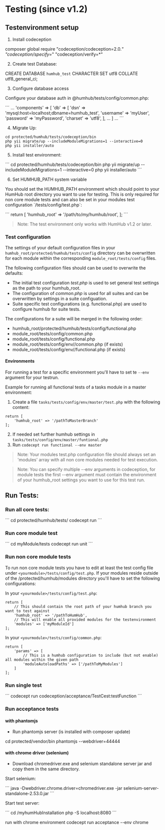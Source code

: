 Testing (since v1.2)
====================

## Testenvironment setup

1. Install codeception

composer global require "codeception/codeception=2.0.*" "codeception/specify=*" "codeception/verify=*"

2. Create test Database:

CREATE DATABASE `humhub_test` CHARACTER SET utf8 COLLATE utf8_general_ci;

3. Configure database access

Configure your database auth in @humhub/tests/config/common.php:

´´´
...
'components' => [
        'db' => [
            'dsn' => 'mysql:host=localhost;dbname=humhub_test',
            'username' => 'myUser',
            'password' => 'myPassword',
            'charset' => 'utf8',
        ], 
        ...
]
...
´´´

4. Migrate Up:

```
cd protected/humhub/tests/codeception/bin
php yii migrate/up --includeModuleMigrations=1 --interactive=0
php yii installer/auto
``` 

5. Install test environment:

´´´
 cd protected/humhub/tests/codeception/bin
 php yii migrate/up --includeModuleMigrations=1 --interactive=0
 php yii installer/auto
´´´

6. Set HUMHUB_PATH system variable

You should set the HUMHUB_PATH environment which should point to your HumHub root directory you want to use for testing.
This is only required for non core module tests and can also be set in your modules test configuration ´/tests/config/test.php´:

´´´
return [
    'humhub_root' => '/path/to/my/humhub/root',
];
´´´

> Note: The test environment only works with HumHub v1.2 or later.

### Test configuration

The settings of your default configuration files in your `humhub_root/protected/humhub/tests/config` directory can be overwritten for each module
within the corresponding `module_root/tests/config` files.

The following configuration files should can be used to overwrite the defaults:

 - The initial test configuration _test.php_ is used to set general test settings as the path to your humhub_root.
 - The configuration of _common.php_ is used for all suites and can be overwritten by settings in a suite configuation.
 - Suite specific test configurations (e.g. functional.php) are used to configure humhub for suite tests.

The configurations for a suite will be merged in the following order:

 - humhub_root/protected/humhub/tests/config/functional.php
 - module_root/tests/config/common.php
 - module_root/tests/config/functional.php
 - module_root/tests/config/env/<env>/common.php (if exists)
 - module_root/tests/config/env/<env>/functional.php (if exists) 

#### Environments

For running a test for a specific environment you'll have to set te `--env` argument for your testrun.

Example for running all functional tests of a tasks module in a master environment:

1. Create a file `tasks/tests/config/env/master/test.php` with the following content:

```
return [
    'humhub_root' => '/pathToMasterBranch'
];
```

2. If needed set further humhub settings in `tasks/tests/config/env/master/funtional.php`
3. Run `codecept run functional --env master`

>Note: Your modules test.php configuration file should always set an 'modules' array with all non core modules needed for test execution.

>Note: You can specify multiple --env arguments in codeception, for module tests the first --env argument must contain the environment of your
humhub_root settings you want to use for this test run. 

## Run Tests:

### Run all core tests:

´´´
cd protected/humhub/tests/
codecept run
´´´

### Run core module test

´´´
cd myModule/tests
codecept run unit
´´´

### Run non core module tests

To run non core module tests you have to edit at least the test config file under `<yourmodule>/tests/config/test.php`.
If your modules reside outside of the /protected/humhub/modules directory you'll have to set the following configurations:

In your `<yourmodule>/tests/config/test.php`:

```
return [
    // This should contain the root path of your humhub branch you want to test against
    'humhub_root' => '/pathToHumHub',
    // This will enable all provided modules for the testenvironment
    'modules' => ['myModuleId']
];
```

In your `<yourmodule>/tests/config/common.php`:

```
return [
    'params' => [
        // This is a humhub configuration to include (but not enable) all modules within the given path
        'moduleAutoloadPaths' => ['/pathToMyModules']
    ]
];
```

### Run single test

´´´
codecept run codeception/acceptance/TestCest:testFunction
´´´

### Run acceptance tests
#### with phantomjs

- Run phantomjs server (is installed with composer update)

cd protected/vendor/bin
phantomjs --webdriver=44444

#### with chrome driver (selenium)

- Download chromedriver.exe and selenium standalone server jar and copy them in the same directory.

Start selenium:

´´´
java -Dwebdriver.chrome.driver=chromedriver.exe -jar selenium-server-standalone-2.53.0.jar
´´´

Start test server:

´´´
cd /myhumHubInstallation
php -S localhost:8080
´´´

run with chrome environment
codecept run acceptance --env chrome

